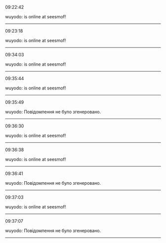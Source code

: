 09:22:42

wuyodo: is online at seesmof!

---

09:23:18

wuyodo: is online at seesmof!

---

09:34:03

wuyodo: is online at seesmof!

---

09:35:44

wuyodo: is online at seesmof!

---

09:35:49

wuyodo: Повідомлення не було згенеровано.

---

09:36:30

wuyodo: is online at seesmof!

---

09:36:38

wuyodo: is online at seesmof!

---

09:36:41

wuyodo: Повідомлення не було згенеровано.

---

09:37:03

wuyodo: is online at seesmof!

---

09:37:07

wuyodo: Повідомлення не було згенеровано.

---

